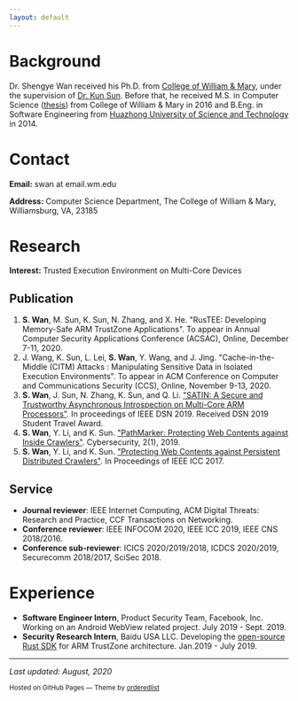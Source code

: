 ```yaml
---
layout: default
---
```


# Background
Dr. Shengye Wan received his Ph.D. from [College of William & Mary](http://www.wm.edu/), under the supervision of [Dr. Kun Sun](http://csis.gmu.edu/ksun/). Before that, he received M.S. in Computer Science ([thesis][1]) from College of William & Mary in 2016 and B.Eng. in Software Engineering from [Huazhong University of Science and Technology](http://english.hust.edu.cn/) in 2014.

[1]: https://scholarworks.wm.edu/cgi/viewcontent.cgi?article=1039&context=etd

# Contact
**Email:** swan at email.wm.edu

**Address:** Computer Science Department, 
The College of William & Mary,  
Williamsburg, VA, 23185 

# Research
**Interest:** Trusted Execution Environment on Multi-Core Devices

## Publication
1. **S. Wan**, M. Sun, K. Sun, N. Zhang, and X. He. "RusTEE: Developing Memory-Safe ARM TrustZone Applications". To appear in Annual Computer Security Applications Conference (ACSAC), Online, December 7-11, 2020.
2. J. Wang, K. Sun, L. Lei, **S. Wan**, Y. Wang, and J. Jing. "Cache-in-the-Middle (CITM) Attacks : Manipulating Sensitive Data in Isolated Execution Environments". To appear in ACM Conference on Computer and Communications Security (CCS), Online, November 9-13, 2020.
3. **S. Wan**, J. Sun, N. Zhang, K. Sun, and Q. Li. ["SATIN: A Secure and Trustworthy Asynchronous Introspection on Multi-Core ARM Processors"](./assets/papers/SATIN-DSN2019.pdf). In proceedings of IEEE DSN 2019. Received DSN 2019 Student Travel Award.
4. **S. Wan**, Y. Li, and K. Sun. ["PathMarker: Protecting Web Contents against Inside Crawlers"](./assets/papers/PathMarker-Cybersecurity2019.pdf). Cybersecurity, 2(1), 2019.
5. **S. Wan**, Y. Li, and K. Sun. ["Protecting Web Contents against Persistent Distributed Crawlers"](./assets/papers/PathMarker-ICC2017.pdf). In Proceedings of IEEE ICC 2017.

## Service
* **Journal reviewer**: IEEE Internet Computing, ACM Digital Threats: Research and Practice, CCF Transactions on Networking.
* **Conference reviewer**: IEEE INFOCOM 2020, IEEE ICC 2019, IEEE CNS 2018/2016.
* **Conference sub-reviewer**: ICICS 2020/2019/2018, ICDCS 2020/2019, Securecomm 2018/2017, SciSec 2018.

# Experience
* **Software Engineer Intern**, Product Security Team, Facebook, Inc. Working on an Android WebView related project. July 2019 - Sept. 2019.
* **Security Research Intern**, Baidu USA LLC. Developing the [open-source Rust SDK](https://github.com/mesalock-linux/rust-optee-trustzone-sdk) for ARM TrustZone architecture. Jan.2019 - July 2019.

* * *

*Last updated: August, 2020*

<p><small>Hosted on GitHub Pages &mdash; Theme by <a href="https://github.com/orderedlist">orderedlist</a></small></p>
